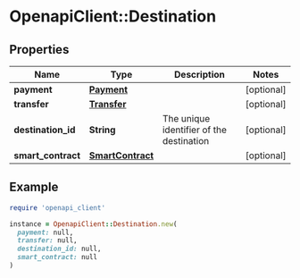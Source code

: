 # OpenapiClient::Destination

## Properties

| Name | Type | Description | Notes |
| ---- | ---- | ----------- | ----- |
| **payment** | [**Payment**](Payment.md) |  | [optional] |
| **transfer** | [**Transfer**](Transfer.md) |  | [optional] |
| **destination_id** | **String** | The unique identifier of the destination | [optional] |
| **smart_contract** | [**SmartContract**](SmartContract.md) |  | [optional] |

## Example

```ruby
require 'openapi_client'

instance = OpenapiClient::Destination.new(
  payment: null,
  transfer: null,
  destination_id: null,
  smart_contract: null
)
```

